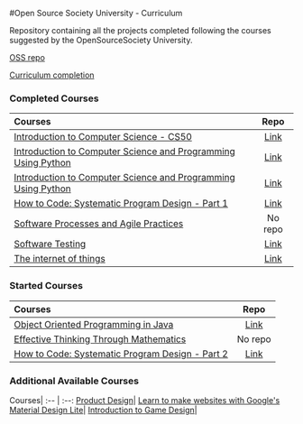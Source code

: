 #Open Source Society University - Curriculum

Repository containing all the projects completed following the courses suggested by the OpenSourceSociety University.

[OSS repo](https://github.com/open-source-society/computer-science)

[Curriculum completion](https://ossu.firebaseapp.com/#/profile/github:7750769)

### Completed Courses

Courses | Repo
:-- | :--:
[Introduction to Computer Science - CS50](https://www.edx.org/course/introduction-computer-science-harvardx-cs50x#!)| [Link](https://github.com/NicolaFerracin/oss/tree/master/Introduction%20to%20Computer%20Science)
[Introduction to Computer Science and Programming Using Python](https://www.edx.org/course/introduction-computer-science-mitx-6-00-1x-8#!)| [Link](https://github.com/NicolaFerracin/oss/tree/master/Introduction%20to%20Computer%20Science%20and%20Programming%20Using%20Python)
[Introduction to Computer Science and Programming Using Python](https://www.edx.org/course/introduction-computer-science-mitx-6-00-1x-8#!)| [Link](https://github.com/NicolaFerracin/oss/tree/master/Introduction%20to%20Computer%20Science%20and%20Programming%20Using%20Python)
[How to Code: Systematic Program Design - Part 1](https://www.edx.org/course/how-code-systematic-program-design-part-ubcx-spd1x)| [Link](https://github.com/NicolaFerracin/oss/tree/master/How%20to%20Code%20Systematic%20Program%20Design%20-%20Part%201)
[Software Processes and Agile Practices](https://www.coursera.org/learn/software-processes-and-agile-practices)| No repo
[Software Testing](https://www.udacity.com/course/software-testing--cs258)|[Link](https://github.com/NicolaFerracin/oss/tree/master/Software%20Testing)
[The internet of things](https://www.futurelearn.com/courses/internet-of-things)|[Link](https://github.com/NicolaFerracin/oss/tree/master/The%20Internet%20of%20Things)

### Started Courses

Courses| Repo
:-- | :--:
[Object Oriented Programming in Java](https://www.coursera.org/learn/object-oriented-java)|[Link](https://github.com/NicolaFerracin/oss/tree/master/Object%20Oriented%20Programming%20in%20Java)
[Effective Thinking Through Mathematics](https://www.edx.org/course/effective-thinking-through-mathematics-utaustinx-ut-9-01x-0)|No repo
[How to Code: Systematic Program Design - Part 2](https://www.edx.org/course/how-code-systematic-program-design-part-ubcx-spd2x)|[Link](https://github.com/NicolaFerracin/oss/tree/master/How%20to%20Code%20Systematic%20Program%20Design%20-%20Part%202)


### Additional Available Courses

Courses|
:-- | :--:
[Product Design](https://www.udacity.com/course/viewer#!/c-ud509/l-4290398958/m-4301098544)|
[Learn to make websites with Google's Material Design Lite](https://www.udemy.com/learn-googles-material-design-lite/)|
[Introduction to Game Design](https://www.edx.org/course/introduction-game-design-mitx-11-126x-0)|



